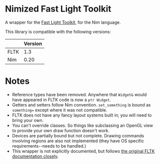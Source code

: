# Nimized Fast Light Toolkit

A wrapper for the [Fast Light Toolkit](http://www.fltk.org/index.php), for the Nim language.

This library is compatible with the following versions:

||Version|
|-|-|
|FLTK|1.3|
|Nim|0.20|

# Notes

- Reference types have been removed. Anywhere that `Widget&` would have appeared in FLTK code is now a `ptr Widget`.
- Getters and setters follow Nim convention. `set_something` is bound as `something=` except where it was not compatible.
- FLTK does not have any fancy layout systems built in; you will need to bring your own.
- You can't override classes. So things like subclassing an OpenGL view to provide your own draw function doesn't work.
- Devices are partially bound but not complete. Drawing commands involving regions are also not implemented (they have OS specific requirements--needs to be handled.)
- This wrapper is not explicitly documented, but follows [the original FLTK documentation closely](https://www.fltk.org/doc-1.3/index.html).
